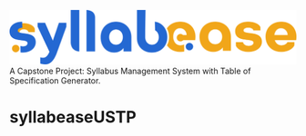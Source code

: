 ![Logo Image](public/assets/Sample/syllabease.png)<br>
A Capstone Project:  Syllabus Management System with Table of Specification Generator.
# syllabeaseUSTP
